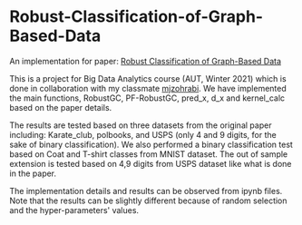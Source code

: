 # Robust-Classification-of-Graph-Based-Data
An implementation for paper: [Robust Classification of Graph-Based Data](https://arxiv.org/abs/1612.07141)

This is a project for Big Data Analytics course (AUT, Winter 2021) which is done in collaboration with my classmate [mjzohrabi](https://github.com/mjzohrabi). We have implemented the main functions, RobustGC, PF-RobustGC, pred_x, d_x and kernel_calc based on the paper details. 

The results are tested based on three datasets from the original paper including: Karate_club, polbooks, and USPS (only 4 and 9 digits, for the sake of binary classification). We also performed a binary classification test based on Coat and T-shirt classes from MNIST dataset. 
The out of sample extension is tested based on 4,9 digits from USPS dataset like what is done in the paper. 

The implementation details and results can be observed from ipynb files. Note that the results can be slightly different because of random selection and the hyper-parameters' values. 
